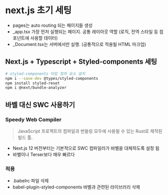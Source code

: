 # next.js 초기 세팅

- pages는 auto routing 되는 페이지들 생성
- \_app.tsx 가장 먼저 실행되는 페이지. 공통 레이아웃 역할 (로직, 전역 스타일 등 컴포넌트에 사용할 데이터)
- \_Document.tsx는 서버에서만 실행. (공통적으로 적용될 HTML 마크업)

## Next.js + Typescript + Styled-components 세팅

```bash
# styled-components 타입 정의 요소 설치
npm i --save-dev @types/styled-components
npm install styled-reset
npm i @next/bundle-analyzer
```

## 바벨 대신 SWC 사용하기

### Speedy Web Compiler

> JavaScript 프로젝트의 컴파일과 번들링 모두에 사용될 수 있는 Rust로 제작된 빌드 툴.

- Next.js 12 버전부터는 기본적으로 SWC 컴파일러가 바벨을 대체하도록 설정 됨
- 바벨이나 Terser보다 매우 빠르다

### 적용

- .babelrc 파일 삭제
- babel-plugin-styled-components 바벨과 관련된 라이브러리 삭제
